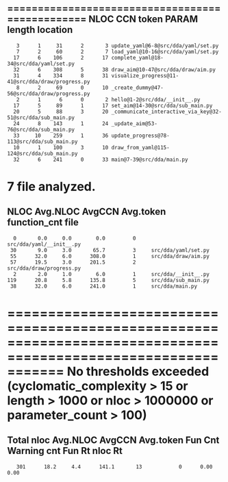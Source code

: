 ================================================
  NLOC    CCN   token  PARAM  length  location  
------------------------------------------------
       3      1     31      2       3 update_yaml@6-8@src/dda/yaml/set.py
       7      2     60      2       7 load_yaml@10-16@src/dda/yaml/set.py
      17      6    106      2      17 complete_yaml@18-34@src/dda/yaml/set.py
      32      6    308      5      38 draw_aim@10-47@src/dda/draw/aim.py
      31      4    334      8      31 visualize_progress@11-41@src/dda/draw/progress.py
       8      2     69      0      10 _create_dummy@47-56@src/dda/draw/progress.py
       2      1      6      0       2 hello@1-2@src/dda/__init__.py
      17      5     89      1      17 set_aim@14-30@src/dda/sub_main.py
      20      5     88      3      20 _communicate_interactive_via_key@32-51@src/dda/sub_main.py
      24      8    143      1      24 _update_aim@53-76@src/dda/sub_main.py
      33     10    259      1      36 update_progress@78-113@src/dda/sub_main.py
      10      1    100      3      10 draw_from_yaml@115-124@src/dda/sub_main.py
      32      6    241      0      33 main@7-39@src/dda/main.py
7 file analyzed.
==============================================================
NLOC    Avg.NLOC  AvgCCN  Avg.token  function_cnt    file
--------------------------------------------------------------
      0       0.0     0.0        0.0         0     src/dda/yaml/__init__.py
     30       9.0     3.0       65.7         3     src/dda/yaml/set.py
     55      32.0     6.0      308.0         1     src/dda/draw/aim.py
     57      19.5     3.0      201.5         2     src/dda/draw/progress.py
      2       2.0     1.0        6.0         1     src/dda/__init__.py
    119      20.8     5.8      135.8         5     src/dda/sub_main.py
     38      32.0     6.0      241.0         1     src/dda/main.py

===============================================================================================================
No thresholds exceeded (cyclomatic_complexity > 15 or length > 1000 or nloc > 1000000 or parameter_count > 100)
==========================================================================================
Total nloc   Avg.NLOC  AvgCCN  Avg.token   Fun Cnt  Warning cnt   Fun Rt   nloc Rt
------------------------------------------------------------------------------------------
       301      18.2     4.4      141.1       13            0      0.00    0.00
